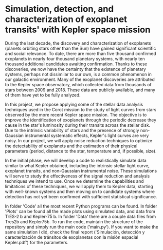 # Simulation, detection, and characterization of exoplanet transits' with Kepler space mission

During the last decade, the discovery and characterization of exoplanets (planets orbiting stars other than the Sun) have gained significant scientific and social relevance. To date, there are more than five thousand confirmed exoplanets in nearly four thousand planetary systems, with nearly ten thousand additional candidates awaiting confirmation. Thanks to these discoveries, we now have the certainty that the existence of planetary systems, perhaps not dissimilar to our own, is a common phenomenon in our galactic environment. Many of the exoplanet discoveries are attributed to the Kepler space observatory, which collected data from thousands of stars between 2009 and 2018. These data are publicly available, and many of them have yet to be fully analyzed.

In this project, we propose applying some of the stellar data analysis techniques used in the Corot mission to the study of light curves from stars observed by the more recent Kepler space mission. The objective is to improve the identification of exoplanets through the periodic decrease they cause in the star's luminosity during their transits across the stellar disk. Due to the intrinsic variability of stars and the presence of strongly non-Gaussian instrumental systematic effects, Kepler's light curves are very noisy. In our project, we will apply noise reduction techniques to optimize the detectability of exoplanets and the estimation of their physical parameters (period, distance to the star, temperature and, if possible, size).

In the initial phase, we will develop a code to realistically simulate data similar to what Kepler obtained, including the intrinsic stellar light curve, exoplanet transits, and non-Gaussian instrumental noise. These simulations will serve to study the effectiveness of the signal reduction and analysis techniques we intend to use. Once we determine the capabilities and limitations of these techniques, we will apply them to Kepler data, starting with well-known systems and then moving on to candidate systems where detection has not yet been confirmed with sufficient statistical significance.

In folder 'Code' all the most recent Python programs can be found. In folder 'Plots' can be found all the made plots using simulated data, and data from TrES-2 b and Kepler-75 b.
In folder 'Data' there are a couple data files from Tres2b and Kepler75b. 
To run the code, maintain the structure of the repository and simply run the main code ('main.py').
If you want to make the same simulation I did, check the final report ('Simulación, detección y caracterización de tránsitos de exoplanetas con la misión espacial Kepler.pdf') for the parameters.

